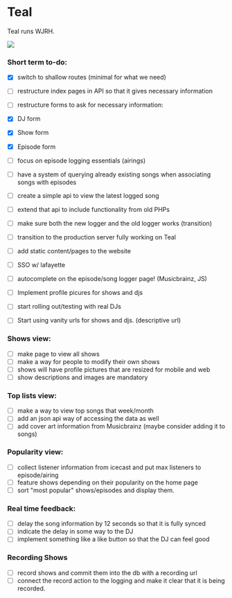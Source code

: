 Teal
====

Teal runs WJRH.

![](http://wjrh.org/teal_sharpie.jpg)

### Short term to-do:
- [x] switch to shallow routes (minimal for what we need)
- [ ] restructure index pages in API so that it gives necessary information
- [ ] restructure forms to ask for necessary information:
- [x] DJ form
- [x] Show form
- [x] Episode form
- [ ] focus on episode logging essentials (airings)


- [ ] have a system of querying already existing songs when associating songs with episodes

- [ ] create a simple api to view the latest logged song
- [ ] extend that api to include functionality from old PHPs
- [ ] make sure both the new logger and the old logger works (transition)
- [ ] transition to the production server fully working on Teal
- [ ] add static content/pages to the website

- [ ] SSO w/ lafayette

- [ ] autocomplete on the episode/song logger page! (Musicbrainz, JS)

- [ ] Implement profile picures for shows and djs

- [ ] start rolling out/testing with real DJs
- [ ] Start using vanity urls for shows and djs. (descriptive url)

### Shows view:
- [ ] make page to view all shows
- [ ] make a way for people to modify their own shows
- [ ] shows will have profile pictures that are resized for mobile and web
- [ ] show descriptions and images are mandatory

### Top lists view:
- [ ] make a way to view top songs that week/month
- [ ] add an json api way of accessing the data as well
- [ ] add cover art information from Musicbrainz (maybe consider adding it to songs)

### Popularity view:
- [ ] collect listener information from icecast and put max listeners to episode/airing
- [ ] feature shows depending on their popularity on the home page
- [ ] sort "most popular" shows/episodes and display them.

### Real time feedback:
- [ ] delay the song information by 12 seconds so that it is fully synced
- [ ] indicate the delay in some way to the DJ
- [ ] implement something like a like button so that the DJ can feel good

### Recording Shows
- [ ] record shows and commit them into the db with a recording url
- [ ] connect the record action to the logging and make it clear that it is being recorded.
